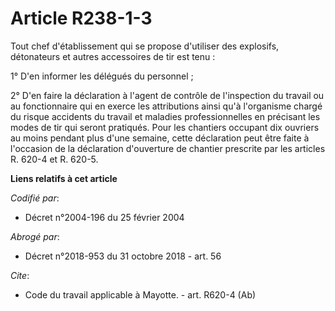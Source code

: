 # Article R238-1-3

Tout chef d'établissement qui se propose d'utiliser des explosifs, détonateurs et autres accessoires de tir est tenu : 

1° D'en informer les délégués du personnel ; 

2° D'en faire la déclaration à l'agent de contrôle de l'inspection du travail ou au fonctionnaire qui en exerce les
attributions ainsi qu'à l'organisme chargé du risque accidents du travail et maladies professionnelles en précisant les modes
de tir qui seront pratiqués. Pour les chantiers occupant dix ouvriers au moins pendant plus d'une semaine, cette déclaration
peut être faite à l'occasion de la déclaration d'ouverture de chantier prescrite par les articles R. 620-4 et R. 620-5.

**Liens relatifs à cet article**

_Codifié par_:

  - Décret n°2004-196 du 25 février 2004

_Abrogé par_:

  - Décret n°2018-953 du 31 octobre 2018 - art. 56

_Cite_:

  - Code du travail applicable à Mayotte. - art. R620-4 (Ab)
